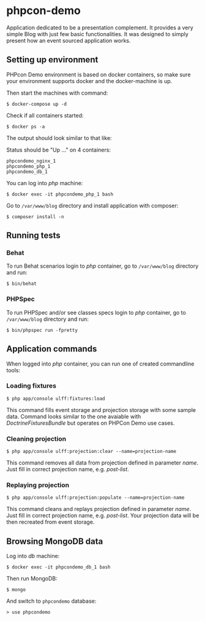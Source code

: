 # phpcon-demo

Application dedicated to be a presentation complement.
It provides a very simple Blog with just few basic functionalities.
It was designed to simply present how an event sourced application works.


## Setting up environment

PHPcon Demo environment is based on docker containers,
so make sure your environment supports docker and the docker-machine is up.

Then start the machines with command:

```
$ docker-compose up -d
```

Check if all containers started:

```
$ docker ps -a
```

The output should look similar to that like:

Status should be "Up ..." on 4 containers:

```
phpcondemo_nginx_1
phpcondemo_php_1
phpcondemo_db_1
```

You can log into *php* machine:

```
$ docker exec -it phpcondemo_php_1 bash
```

Go to ```/var/www/blog``` directory and install application with composer:

```
$ composer install -n
```

## Running tests

### Behat

To run Behat scenarios login to *php* container,
go to ```/var/www/blog``` directory and run:

```
$ bin/behat
```

### PHPSpec

To run PHPSpec and/or see classes specs login to *php* container,
go to  ```/var/www/blog``` directory and run:

```
$ bin/phpspec run -fpretty
```

## Application commands

When logged into *php* container, you can run one of created commandline tools:

### Loading fixtures

```
$ php app/console ulff:fixtures:load
```

This command fills event storage and projection storage with some sample data.
Command looks similar to the one avaiable with *DoctrineFixturesBundle* but operates
on PHPCon Demo use cases.

### Cleaning projection

```
$ php app/console ulff:projection:clear --name=projection-name
```

This command removes all data from projection defined in parameter *name*.
Just fill in correct projection name, e.g. *post-list*.

### Replaying projection

```
$ php app/console ulff:projection:populate --name=projection-name
```

This command cleans and replays projection defined in parameter *name*.
Just fill in correct projection name, e.g. *post-list*. Your projection data will be then
recreated from event storage.


## Browsing MongoDB data

Log into *db* machine:

```
$ docker exec -it phpcondemo_db_1 bash
```

Then run MongoDB:

```
$ mongo
```

And switch to ```phpcondemo``` database:

```
> use phpcondemo
```
